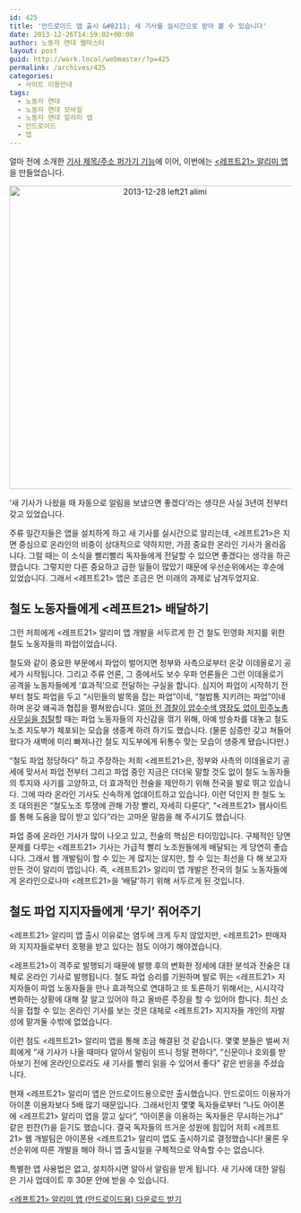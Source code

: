 ```yaml
---
id: 425
title: '안드로이드 앱 출시 &#8211; 새 기사를 실시간으로 받아 볼 수 있습니다'
date: 2013-12-26T14:59:02+00:00
author: 노동자 연대 웹마스터
layout: post
guid: http://work.local/webmaster/?p=425
permalink: /archives/425
categories:
  - 사이트 이용안내
tags:
  - 노동자 연대
  - 노동자 연대 모바일
  - 노동자 연대 알리미 앱
  - 안드로이드
  - 앱
---
```

얼마 전에 소개한 [기사 제목/주소 퍼가기 기능](http://work.local/webmaster/archives/407 "카톡 등 문자로 기사를 쉽게 공유하도록 돕는 기능을 만들었습니다")에 이어, 이번에는 <a title="<레프트21> 알리미 앱" href="https://play.google.com/store/apps/details?id=com.left21.alimi" target="_blank"><레프트21> 알리미 앱</a>을 만들었습니다.

<a style="display: block; text-align: center;" href="http://work.local/webmaster/wp-content/uploads/2013/12/2013-12-28-left21-alimi.png"><img class="aligncenter size-full wp-image-426" alt="2013-12-28 left21 alimi" src="http://work.local/webmaster/wp-content/uploads/2013/12/2013-12-28-left21-alimi.png" width="540" srcset="http://work.local/webmaster/wp-content/uploads/2013/12/2013-12-28-left21-alimi.png 960w, http://work.local/webmaster/wp-content/uploads/2013/12/2013-12-28-left21-alimi-300x250.png 300w" sizes="(max-width: 960px) 100vw, 960px" /></a>

&#8216;새 기사가 나왔을 때 자동으로 알림을 보냈으면 좋겠다&#8217;라는 생각은 사실 3년여 전부터 갖고 있었습니다.

주류 일간지들은 앱을 설치하게 하고 새 기사를 실시간으로 알리는데, <레프트21>은 지면 중심으로 온라인의 비중이 상대적으로 약하지만, 가끔 중요한 온라인 기사가 올라옵니다. 그럴 때는 이 소식을 빨리빨리 독자들에게 전달할 수 있으면 좋겠다는 생각을 하곤 했습니다. 그렇지만 다른 중요하고 급한 일들이 많았기 때문에 우선순위에서는 후순에 있었습니다. 그래서 <레프트21> 앱은 조금은 먼 미래의 과제로 남겨두었지요.

## 철도 노동자들에게 <레프트21> 배달하기

그런 저희에게 <레프트21> 알리미 앱 개발을 서두르게 한 건 철도 민영화 저지를 위한 철도 노동자들의 파업이었습니다.

철도와 같이 중요한 부문에서 파업이 벌어지면 정부와 사측으로부터 온갖 이데올로기 공세가 시작됩니다. 그리고 주류 언론, 그 중에서도 보수 우파 언론들은 그런 이데올로기 공격을 노동자들에게 &#8216;효과적&#8217;으로 전달하는 구실을 합니다. 심지어 파업이 시작하기 전부터 철도 파업을 두고 &#8220;시민들의 발목을 잡는 파업&#8221;이네, &#8220;철밥통 지키려는 파업&#8221;이네 하며 온갖 왜곡과 협잡을 펼쳐왔습니다. <a title="민주노총 본부 침탈은 노동자 운동에 대한 전쟁 선포다" href="http://wspaper.org/article/13972" target="_blank">얼마 전 경찰이 압수수색 영장도 없이 민주노총 사무실을 침탈</a>할 때는 파업 노동자들의 자신감을 꺾기 위해, 아예 방송차를 대놓고 철도 노조 지도부가 체포되는 모습을 생중계 하려 하기도 했습니다. (물론 심증만 갖고 쳐들어 왔다가 새벽에 미리 빠져나간 철도 지도부에게 뒤통수 맞는 모습이 생중계 됐습니다만.)

&#8220;철도 파업 정당하다&#8221; 하고 주장하는 저희 <레프트21>은, 정부와 사측의 이데올로기 공세에 맞서서 파업 전부터 그리고 파업 중인 지금은 더더욱 말할 것도 없이 철도 노동자들의 투지와 사기를 고양하고, 더 효과적인 전술을 제안하기 위해 전국을 발로 뛰고 있습니다. 그에 따라 온라인 기사도 신속하게 업데이트하고 있습니다. 이런 덕인지 한 철도 노조 대의원은 &#8220;철도노조 투쟁에 관해 가장 빨리, 자세히 다룬다&#8221;, &#8220;<레프트21> 웹사이트를 통해 도움을 많이 받고 있다&#8221;라는 고마운 말씀을 해 주시기도 했습니다.

파업 중에 온라인 기사가 많이 나오고 있고, 전술의 핵심은 타이밍입니다. 구체적인 당면 문제를 다루는 <레프트21> 기사는 가급적 빨리 노조원들에게 배달되는 게 당연히 좋습니다. 그래서 웹 개발팀이 할 수 있는 게 많지는 않지만, 할 수 있는 최선을 다 해 보고자 만든 것이 알리미 앱입니다. 즉, <레프트21> 알리미 앱 개발은 전국의 철도 노동자들에게 온라인으로나마 <레프트21>을 &#8216;배달&#8217;하기 위해 서두르게 된 것입니다.

## 철도 파업 지지자들에게 &#8216;무기&#8217; 쥐어주기

<레프트21> 알리미 앱 출시 이유로는 염두에 크게 두지 않았지만, <레프트21> 판매자와 지지자들로부터 호평을 받고 있다는 점도 이야기 해야겠습니다.

<레프트21>이 격주로 발행되기 때문에 발행 후의 변화한 정세에 대한 분석과 전술은 대체로 온라인 기사로 발행됩니다. 철도 파업 승리를 기원하며 발로 뛰는 <레프트21> 지지자들이 파업 노동자들을 만나 효과적으로 연대하고 또 토론하기 위해서는, 시시각각 변화하는 상황에 대해 잘 알고 있어야 하고 올바른 주장을 할 수 있어야 합니다. 최신 소식을 접할 수 있는 온라인 기사를 보는 것은 대체로 <레프트21> 지지자들 개인의 자발성에 맡겨둘 수밖에 없었습니다.

이런 점도 <레프트21> 알리미 앱을 통해 조금 해결된 것 같습니다. 몇몇 분들은 벌써 저희에게 &#8220;새 기사가 나올 때마다 알아서 알림이 뜨니 정말 편하다&#8221;, &#8220;신문이나 호외를 받아보기 전에 온라인으로라도 새 기사를 빨리 읽을 수 있어서 좋다&#8221; 같은 반응을 주셨습니다.

현재 <레프트21> 알리미 앱은 안드로이드용으로만 출시했습니다. 안드로이드 이용자가 아이폰 이용자보다 5배 많기 때문입니다. 그래서인지 몇몇 독자들로부터 &#8220;나도 아이폰에 <레프트21> 알리미 앱을 깔고 싶다&#8221;, &#8220;아이폰을 이용하는 독자들은 무시하는거냐&#8221; 같은 핀잔(?)을 듣기도 했습니다. 결국 독자들의 뜨거운 성원에 힘입어 저희 <레프트21> 웹 개발팀은 아이폰용 <레프트21> 알리미 앱도 출시하기로 결정했습니다! 물론 우선순위에 따른 개발을 해야 하니 앱 출시일을 구체적으로 약속할 수는 없습니다.

특별한 앱 사용법은 없고, 설치하시면 알아서 알림을 받게 됩니다. 새 기사에 대한 알림은 기사 업데이트 후 30분 안에 받을 수 있습니다.

<a title="<레프트21> 알리미 앱 (안드로이드용) 다운로드 받기" href="https://play.google.com/store/apps/details?id=com.left21.alimi" target="_blank"><레프트21> 알리미 앱 (안드로이드용) 다운로드 받기</a>